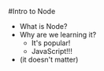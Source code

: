#Intro to Node

* What is Node?
* Why are we learning it?
	* It's popular!
	* JavaScript!!!
* (it doesn't matter)
